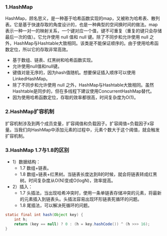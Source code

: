 ### 1.HashMap
HashMap，顾名思义，是一种基于哈希函数实现的map，又被称为哈希表、散列表。它是基于快速存取的角度设计的，也是一种典型的空间换时间的做法。map表示一种一对一的映射关系，一个键对应一个值，键不可重复（重复的键只会存储最后一次的值）。它允许使用 null 值和 null 键。除了不同步和允许使用 null 之外，HashMap与Hashtable大致相同。该类是不能保证顺序的。由于使用哈希函数定位，所以它的存取非常高效。

- 基于数组、链表、红黑树和哈希函数实现。
- 允许使用null值和null键。
- 键值对是无序的，因为hash值随机。想要保证插入顺序可以使用LinkedHashMap。
- 除了不同步和允许使用 null 之外，HashMap与Hashtable大致相同。虽然Hashtable是同步的，但在多线程下建议使用ConcurrentHashMap替代。
- 因为使用哈希函数定位，存取的效率都很高，时间复杂度为O(1)。

### 2.HashMap扩容机制
扩容机制涉及到两个成员变量，扩容阈值和负载因子。扩容阈值=负载因子x容量。当我们向HashMap中添加元素的过程中，元素个数大于这个阈值，就会触发扩容机制。

### 3.HashMap 1.7与1.8的区别
- 1）数据结构：
	+ 1.7 数组+链表。
	+ 1.8 数组+链表+红黑树。当链表长度达到8的时候，就会将链表转成红黑树。时间复杂度从O(N)变成O(logN)，效率提高。
- 2）插入：
	+ 1.7 头插法，当出现哈希冲突时，使用一条单链表存储冲突的元素，将最新的元素插入到链表头。头插法容易出现环形链表死循环的问题。
	+ 1.8 尾插法，可以解决死循环的问题。

```java
static final int hash(Object key) {
	int h;
	return (key == null) ? 0 : (h = key.hashCode()) ^ (h >>> 16);
}
```
